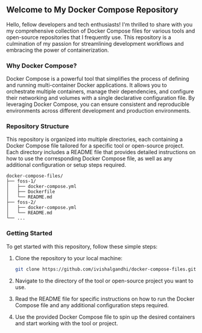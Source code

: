 ## Welcome to My Docker Compose Repository

Hello, fellow developers and tech enthusiasts! I'm thrilled to share with you my comprehensive collection of Docker Compose files for various tools and open-source repositories that I frequently use. This repository is a culmination of my passion for streamlining development workflows and embracing the power of containerization.

### Why Docker Compose?

Docker Compose is a powerful tool that simplifies the process of defining and running multi-container Docker applications. It allows you to orchestrate multiple containers, manage their dependencies, and configure their networking and volumes with a single declarative configuration file. By leveraging Docker Compose, you can ensure consistent and reproducible environments across different development and production environments.

### Repository Structure

This repository is organized into multiple directories, each containing a Docker Compose file tailored for a specific tool or open-source project. Each directory includes a README file that provides detailed instructions on how to use the corresponding Docker Compose file, as well as any additional configuration or setup steps required.

```
docker-compose-files/
├── foss-1/
│   ├── docker-compose.yml
│   ├── Dockerfile
│   └── README.md
├── foss-2/
│   ├── docker-compose.yml
│   └── README.md
└── ...
```

### Getting Started

To get started with this repository, follow these simple steps:

1. Clone the repository to your local machine:

   ```bash
   git clone https://github.com/ivishalgandhi/docker-compose-files.git
   ```

2. Navigate to the directory of the tool or open-source project you want to use.

3. Read the README file for specific instructions on how to run the Docker Compose file and any additional configuration steps required.

4. Use the provided Docker Compose file to spin up the desired containers and start working with the tool or project.

